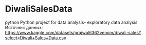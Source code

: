 # DiwaliSalesData
python
Python project for data analysis- exploratory data analysis
Источник данных:
https://www.kaggle.com/datasets/prajwal6362venom/diwali-sales?select=Diwali+Sales+Data.csv

